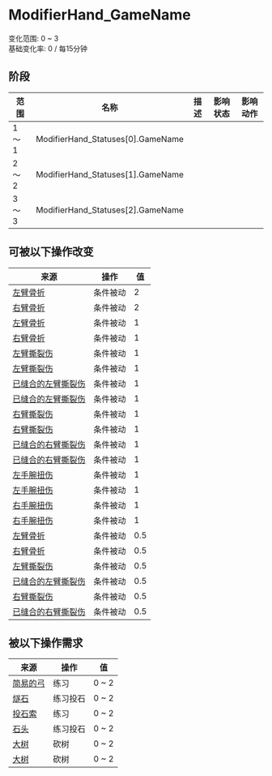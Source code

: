# ModifierHand_GameName  
变化范围: 0 ~ 3  
基础变化率: 0 / 每15分钟  
## 阶段  
范围  |  名称  |  描述  |  影响状态  |  影响动作  
----  |  ----  |  ----  |  ----  |  ----  
1 ～ 1  |  ModifierHand_Statuses[0].GameName  |    |    |    
2 ～ 2  |  ModifierHand_Statuses[1].GameName  |    |    |    
3 ～ 3  |  ModifierHand_Statuses[2].GameName  |    |    |    
## 可被以下操作改变  
来源  |  操作  |  值  
----  |  ----  |  ----  
[左臂骨折](W_ArmFractureL.md)  |  条件被动  |  2  
[右臂骨折](W_ArmFractureR.md)  |  条件被动  |  2  
[左臂骨折](W_ArmFractureL.md)  |  条件被动  |  1  
[右臂骨折](W_ArmFractureR.md)  |  条件被动  |  1  
[左臂撕裂伤](W_ArmLacerationL.md)  |  条件被动  |  1  
[左臂撕裂伤](W_ArmLacerationL.md)  |  条件被动  |  1  
[已缝合的左臂撕裂伤](W_ArmLacerationLStitched.md)  |  条件被动  |  1  
[已缝合的左臂撕裂伤](W_ArmLacerationLStitched.md)  |  条件被动  |  1  
[右臂撕裂伤](W_ArmLacerationR.md)  |  条件被动  |  1  
[右臂撕裂伤](W_ArmLacerationR.md)  |  条件被动  |  1  
[已缝合的右臂撕裂伤](W_ArmLacerationRStitched.md)  |  条件被动  |  1  
[已缝合的右臂撕裂伤](W_ArmLacerationRStitched.md)  |  条件被动  |  1  
[左手腕扭伤](W_ArmSprainedL.md)  |  条件被动  |  1  
[左手腕扭伤](W_ArmSprainedL.md)  |  条件被动  |  1  
[右手腕扭伤](W_ArmSprainedR.md)  |  条件被动  |  1  
[右手腕扭伤](W_ArmSprainedR.md)  |  条件被动  |  1  
[左臂骨折](W_ArmFractureL.md)  |  条件被动  |  0.5  
[右臂骨折](W_ArmFractureR.md)  |  条件被动  |  0.5  
[左臂撕裂伤](W_ArmLacerationL.md)  |  条件被动  |  0.5  
[已缝合的左臂撕裂伤](W_ArmLacerationLStitched.md)  |  条件被动  |  0.5  
[右臂撕裂伤](W_ArmLacerationR.md)  |  条件被动  |  0.5  
[已缝合的右臂撕裂伤](W_ArmLacerationRStitched.md)  |  条件被动  |  0.5  
## 被以下操作需求  
来源  |  操作  |  值  
----  |  ----  |  ----  
[简易的弓](BowRustic.md)  |  练习  |  0 ~ 2  
[燧石](Flint.md)  |  练习投石  |  0 ~ 2  
[投石索](Sling.md)  |  练习  |  0 ~ 2  
[石头](Stone.md)  |  练习投石  |  0 ~ 2  
[大树](LargeTree.md)  |  砍树  |  0 ~ 2  
[大树](LargeTree.md)  |  砍树  |  0 ~ 2  
